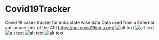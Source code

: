 # Covid19Tracker
Covid 19 cases tracker for india state wise data
Data used from a External api source
Link of the API
https://api.covid19india.org/
![alt text](https://github.com/vaibhav13062/Covid19Tracker/blob/master/Screenshots/Screenshot_1595925731.png?raw=true)
![alt text](https://github.com/vaibhav13062/Covid19Tracker/blob/master/Screenshots/Screenshot_1595925936.png?raw=true)
![alt text](https://github.com/vaibhav13062/Covid19Tracker/blob/master/Screenshots/Screenshot_1595925940.png?raw=true)
![alt text](https://github.com/vaibhav13062/Covid19Tracker/blob/master/Screenshots/Screenshot_1595925945.png?raw=true)
![alt text](https://github.com/vaibhav13062/Covid19Tracker/blob/master/Screenshots/Screenshot_1595925954.png?raw=true)
